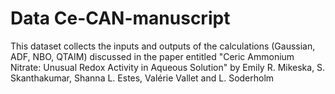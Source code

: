 # Data Ce-CAN-manuscript
This dataset collects the inputs and outputs of the calculations (Gaussian, ADF, NBO, QTAIM) discussed in the paper entitled "Ceric Ammonium Nitrate: Unusual Redox Activity in Aqueous Solution" by Emily R. Mikeska, S. Skanthakumar, Shanna L. Estes, Valérie Vallet and
L. Soderholm
